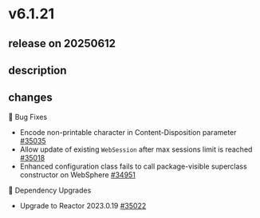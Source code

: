 # v6.1.21

## release on 20250612

## description

## changes

🐞 Bug Fixes

* Encode non-printable character in Content-Disposition parameter <a href="https://github.com/spring-projects/spring-framework/issues/35035" data-hovercard-type="issue" data-hovercard-url="/spring-projects/spring-framework/issues/35035/hovercard">#35035</a>
* Allow update of existing <code>WebSession</code> after max sessions limit is reached <a href="https://github.com/spring-projects/spring-framework/issues/35018" data-hovercard-type="issue" data-hovercard-url="/spring-projects/spring-framework/issues/35018/hovercard">#35018</a>
* Enhanced configuration class fails to call package-visible superclass constructor on WebSphere <a href="https://github.com/spring-projects/spring-framework/issues/34951" data-hovercard-type="issue" data-hovercard-url="/spring-projects/spring-framework/issues/34951/hovercard">#34951</a>

🔨 Dependency Upgrades

* Upgrade to Reactor 2023.0.19 <a href="https://github.com/spring-projects/spring-framework/issues/35022" data-hovercard-type="issue" data-hovercard-url="/spring-projects/spring-framework/issues/35022/hovercard">#35022</a>


